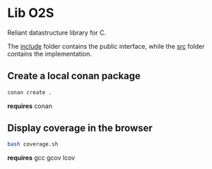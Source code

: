 # Lib O2S

Reliant datastructure library for C.

The [include](include) folder contains the public interface, while the [src](src) folder contains the implementation.

## Create a local conan package

```bash
conan create .
```

__requires__ conan

## Display coverage in the browser

```bash
bash coverage.sh
```

__requires__ gcc gcov lcov
